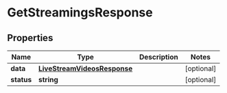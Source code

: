 
# GetStreamingsResponse

## Properties

Name | Type | Description | Notes
------------ | ------------- | ------------- | -------------
**data** | [**LiveStreamVideosResponse**](LiveStreamVideosResponse.md) |  |  [optional]
**status** | **string** |  |  [optional]



